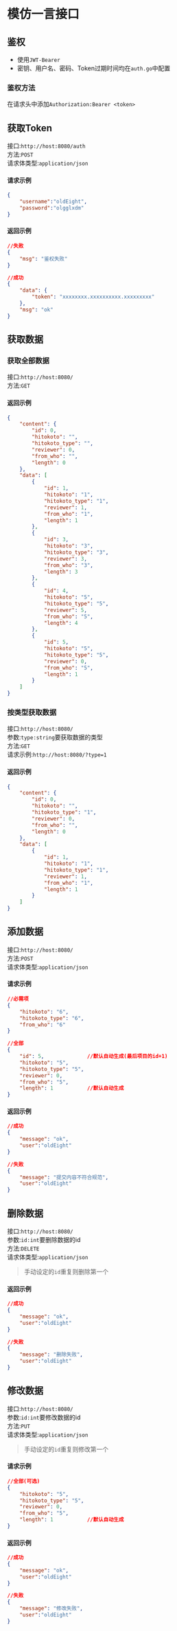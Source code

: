 # 模仿一言接口
## 鉴权
- 使用`JWT-Bearer`
- 密钥、用户名、密码、Token过期时间均在`auth.go`中配置
### 鉴权方法
在请求头中添加`Authorization:Bearer <token>`
## 获取Token
接口:`http://host:8080/auth`<br/>
方法:`POST`<br/>
请求体类型:`application/json`<br/>
#### 请求示例
```json
{
    "username":"oldEight",
    "password":"olgglxdm"
}
```
#### 返回示例
```json
//失败
{
    "msg": "鉴权失败"
}
```
```json
//成功
{
    "data": {
        "token": "xxxxxxxx.xxxxxxxxxx.xxxxxxxxx"
    },
    "msg": "ok"
}
```
## 获取数据
### 获取全部数据
接口:`http://host:8080/`<br/>
方法:`GET`<br/>
#### 返回示例
```json
{
    "content": {
        "id": 0,
        "hitokoto": "",
        "hitokoto_type": "",
        "reviewer": 0,
        "from_who": "",
        "length": 0
    },
    "data": [
        {
            "id": 1,
            "hitokoto": "1",
            "hitokoto_type": "1",
            "reviewer": 1,
            "from_who": "1",
            "length": 1
        },
        {
            "id": 3,
            "hitokoto": "3",
            "hitokoto_type": "3",
            "reviewer": 3,
            "from_who": "3",
            "length": 3
        },
        {
            "id": 4,
            "hitokoto": "5",
            "hitokoto_type": "5",
            "reviewer": 5,
            "from_who": "5",
            "length": 4
        },
        {
            "id": 5,
            "hitokoto": "5",
            "hitokoto_type": "5",
            "reviewer": 0,
            "from_who": "5",
            "length": 1
        }
    ]
}
```
### 按类型获取数据
接口:`http://host:8080/`<br/>
参数:`type:string`要获取数据的类型<br/>
方法:`GET`<br/>
请求示例:`http://host:8080/?type=1`<br/>
#### 返回示例
```json
{
    "content": {
        "id": 0,
        "hitokoto": "",
        "hitokoto_type": "1",
        "reviewer": 0,
        "from_who": "",
        "length": 0
    },
    "data": [
        {
            "id": 1,
            "hitokoto": "1",
            "hitokoto_type": "1",
            "reviewer": 1,
            "from_who": "1",
            "length": 1
        }
    ]
}
```
## 添加数据
接口:`http://host:8080/`<br/>
方法:`POST`<br/>
请求体类型:`application/json`<br/>
#### 请求示例
```json
//必需项
{
    "hitokoto": "6",
    "hitokoto_type": "6",
    "from_who": "6"
}
```
```json
//全部
{
    "id": 5,              //默认自动生成(最后项目的id+1)
    "hitokoto": "5",
    "hitokoto_type": "5",
    "reviewer": 0,
    "from_who": "5",
    "length": 1           //默认自动生成
}
```
#### 返回示例
```json
//成功
{
    "message": "ok",
    "user":"oldEight"
}
```
```json
//失败
{
    "message": "提交内容不符合规范",
    "user":"oldEight"
}
```
## 删除数据
接口:`http://host:8080/`<br/>
参数:`id:int`要删除数据的id<br/>
方法:`DELETE`<br/>
请求体类型:`application/json`<br/>
> 手动设定的`id`重复则删除第一个
#### 返回示例
```json
//成功
{
    "message": "ok",
    "user":"oldEight"
}
```
```json
//失败
{
    "message": "删除失败",
    "user":"oldEight"
}
```
## 修改数据
接口:`http://host:8080/`<br/>
参数:`id:int`要修改数据的id<br/>
方法:`PUT`<br/>
请求体类型:`application/json`<br/>
> 手动设定的`id`重复则修改第一个
#### 请求示例
```json
//全部(可选)
{
    "hitokoto": "5",
    "hitokoto_type": "5",
    "reviewer": 0,
    "from_who": "5",
    "length": 1           //默认自动生成
}
```
#### 返回示例
```json
//成功
{
    "message": "ok",
    "user":"oldEight"
}
```
```json
//失败
{
    "message": "修改失败",
    "user":"oldEight"
}
```